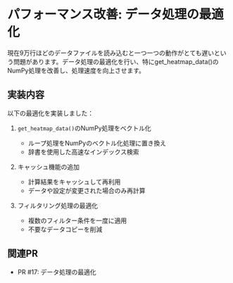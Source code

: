 # パフォーマンス改善: データ処理の最適化

現在9万行ほどのデータファイルを読み込むと一つ一つの動作がとても遅いという問題があります。データ処理の最適化を行い、特にget_heatmap_data()のNumPy処理を改善し、処理速度を向上させます。

## 実装内容

以下の最適化を実装しました：

1. `get_heatmap_data()`のNumPy処理をベクトル化
   - ループ処理をNumPyのベクトル化処理に置き換え
   - 辞書を使用した高速なインデックス検索

2. キャッシュ機能の追加
   - 計算結果をキャッシュして再利用
   - データや設定が変更された場合のみ再計算

3. フィルタリング処理の最適化
   - 複数のフィルター条件を一度に適用
   - 不要なデータコピーを削減

## 関連PR

- PR #17: データ処理の最適化
